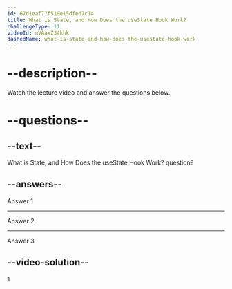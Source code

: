 ```yaml
---
id: 67d1eaf77f510e15dfed7c14
title: What is State, and How Does the useState Hook Work?
challengeType: 11
videoId: nVAaxZ34khk
dashedName: what-is-state-and-how-does-the-usestate-hook-work
---
```


# --description--

Watch the lecture video and answer the questions below.

# --questions--

## --text--

What is State, and How Does the useState Hook Work? question?

## --answers--

Answer 1

---

Answer 2

---

Answer 3

## --video-solution--

1
